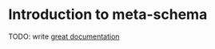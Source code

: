 # Introduction to meta-schema

TODO: write [great documentation](http://jacobian.org/writing/what-to-write/)
